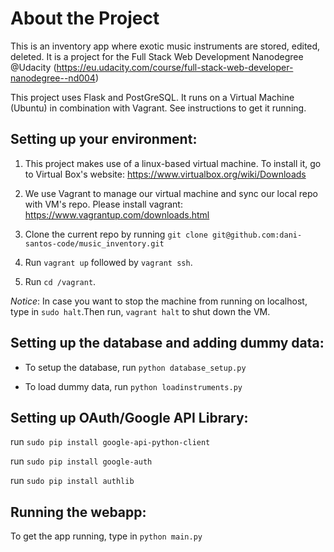 # About the Project
This is an inventory app where exotic music instruments are stored, edited, deleted. It is a project for the Full Stack Web Development Nanodegree @Udacity (https://eu.udacity.com/course/full-stack-web-developer-nanodegree--nd004)

This project uses Flask and PostGreSQL. It runs on a Virtual Machine (Ubuntu) in combination with Vagrant. See instructions to get it running.

## Setting up your environment:

1. This project makes use of a linux-based virtual machine. To install it, go to Virtual Box's website: https://www.virtualbox.org/wiki/Downloads

2. We use Vagrant to manage our virtual machine and sync our local repo with VM's repo. Please install vagrant: https://www.vagrantup.com/downloads.html

3. Clone the current repo by running
`git clone git@github.com:dani-santos-code/music_inventory.git`

4. Run `vagrant up` followed by `vagrant ssh`.

5. Run `cd /vagrant`.

*Notice*:  In case you want to stop the machine from running on localhost, type in `sudo halt`.Then run, `vagrant halt` to shut down the VM.

## Setting up the database and adding dummy data:

- To setup the database, run `python database_setup.py`

- To load dummy data, run `python loadinstruments.py`


## Setting up OAuth/Google API Library:

run `sudo pip install google-api-python-client`

run `sudo pip install google-auth`

run `sudo pip install authlib`

## Running the webapp:

To get the app running, type in `python main.py`
